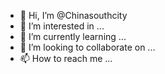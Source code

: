 - 👋 Hi, I’m @Chinasouthcity
- 👀 I’m interested in ...
- 🌱 I’m currently learning ...
- 💞️ I’m looking to collaborate on ...
- 📫 How to reach me ...

<!---
Chinasouthcity/Chinasouthcity is a ✨ special ✨ repository because its `README.md` (this file) appears on your GitHub profile.
You can click the Preview link to take a look at your changes.
--->
